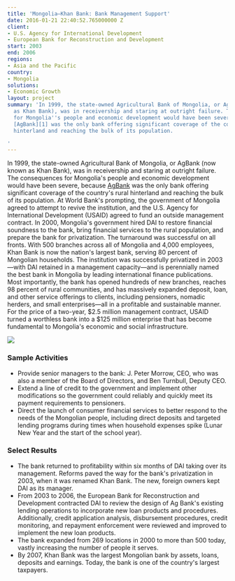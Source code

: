 ```yaml
---
title: 'Mongolia—Khan Bank: Bank Management Support'
date: 2016-01-21 22:40:52.765000000 Z
client:
- U.S. Agency for International Development
- European Bank for Reconstruction and Development
start: 2003
end: 2006
regions:
- Asia and the Pacific
country:
- Mongolia
solutions:
- Economic Growth
layout: project
summary: 'In 1999, the state-owned Agricultural Bank of Mongolia, or AgBank (now known
  as Khan Bank), was in receivership and staring at outright failure. The consequences
  for Mongolia''s people and economic development would have been severe, because
  [AgBank][1] was the only bank offering significant coverage of the country''s rural
  hinterland and reaching the bulk of its population.

'
---
```


In 1999, the state-owned Agricultural Bank of Mongolia, or AgBank (now known as Khan Bank), was in receivership and staring at outright failure. The consequences for Mongolia's people and economic development would have been severe, because [AgBank][1] was the only bank offering significant coverage of the country's rural hinterland and reaching the bulk of its population. At World Bank's prompting, the government of Mongolia agreed to attempt to revive the institution, and the U.S. Agency for International Development (USAID) agreed to fund an outside management contract. In 2000, Mongolia's government hired DAI to restore financial soundness to the bank, bring financial services to the rural population, and prepare the bank for privatization. The turnaround was successful on all fronts. With 500 branches across all of Mongolia and 4,000 employees, Khan Bank is now the nation's largest bank, serving 80 percent of Mongolian households. The institution was successfully privatized in 2003—with DAI retained in a management capacity—and is perennially named the best bank in Mongolia by leading international finance publications. Most importantly, the bank has opened hundreds of new branches, reaches 98 percent of rural communities, and has massively expanded deposit, loan, and other service offerings to clients, including pensioners, nomadic herders, and small enterprises—all in a profitable and sustainable manner. For the price of a two-year, $2.5 million management contract, USAID turned a worthless bank into a $125 million enterprise that has become fundamental to Mongolia's economic and social infrastructure.

![][2]

###  Sample Activities

* Provide senior managers to the bank: J. Peter Morrow, CEO, who was also a member of the Board of Directors, and Ben Turnbull, Deputy CEO.
* Extend a line of credit to the government and implement other modifications so the government could reliably and quickly meet its payment requirements to pensioners.
* Direct the launch of consumer financial services to better respond to the needs of the Mongolian people, including direct deposits and targeted lending programs during times when household expenses spike (Lunar New Year and the start of the school year).

###  Select Results

* The bank returned to profitability within six months of DAI taking over its management. Reforms paved the way for the bank's privatization in 2003, when it was renamed Khan Bank. The new, foreign owners kept DAI as its manager.
* From 2003 to 2006, the European Bank for Reconstruction and Development contracted DAI to review the design of Ag Bank's existing lending operations to incorporate new loan products and procedures. Additionally, credit application analysis, disbursement procedures, credit monitoring, and repayment enforcement were reviewed and improved to implement the new loan products.
* The bank expanded from 269 locations in 2000 to more than 500 today, vastly increasing the number of people it serves.
* By 2007, Khan Bank was the largest Mongolian bank by assets, loans, deposits and earnings. Today, the bank is one of the country's largest taxpayers.

[1]: http://www.khanbank.com/mn.html
[2]: /assets/images/projects/KhanBank_0.jpg
